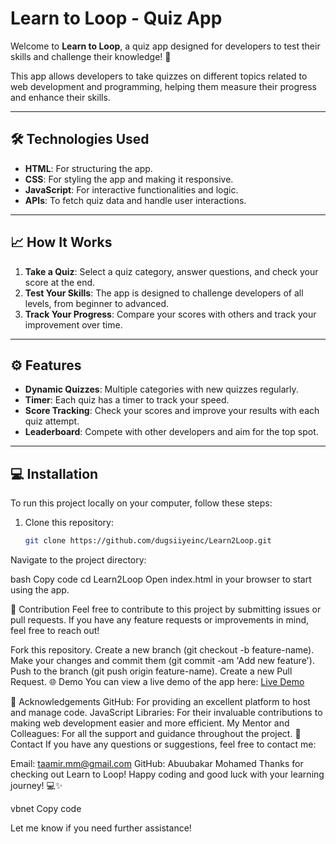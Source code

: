 # Learn to Loop - Quiz App

Welcome to **Learn to Loop**, a quiz app designed for developers to test their skills and challenge their knowledge! 🚀

This app allows developers to take quizzes on different topics related to web development and programming, helping them measure their progress and enhance their skills.

---

## 🛠️ Technologies Used

- **HTML**: For structuring the app.
- **CSS**: For styling the app and making it responsive.
- **JavaScript**: For interactive functionalities and logic.
- **APIs**: To fetch quiz data and handle user interactions.

---

## 📈 How It Works

1. **Take a Quiz**: Select a quiz category, answer questions, and check your score at the end.
2. **Test Your Skills**: The app is designed to challenge developers of all levels, from beginner to advanced.
3. **Track Your Progress**: Compare your scores with others and track your improvement over time.

---

## ⚙️ Features

- **Dynamic Quizzes**: Multiple categories with new quizzes regularly.
- **Timer**: Each quiz has a timer to track your speed.
- **Score Tracking**: Check your scores and improve your results with each quiz attempt.
- **Leaderboard**: Compete with other developers and aim for the top spot.

---

## 💻 Installation

To run this project locally on your computer, follow these steps:

1. Clone this repository:
   ```bash
   git clone https://github.com/dugsiiyeinc/Learn2Loop.git
Navigate to the project directory:

bash
Copy code
cd Learn2Loop
Open index.html in your browser to start using the app.

📝 Contribution
Feel free to contribute to this project by submitting issues or pull requests. If you have any feature requests or improvements in mind, feel free to reach out!

Fork this repository.
Create a new branch (git checkout -b feature-name).
Make your changes and commit them (git commit -am 'Add new feature').
Push to the branch (git push origin feature-name).
Create a new Pull Request.
🌐 Demo
You can view a live demo of the app here: [Live Demo](https://learn2loop-4oclx35ff-d-i-vs-projects.vercel.app/)

🤝 Acknowledgements
GitHub: For providing an excellent platform to host and manage code.
JavaScript Libraries: For their invaluable contributions to making web development easier and more efficient.
My Mentor and Colleagues: For all the support and guidance throughout the project.
📧 Contact
If you have any questions or suggestions, feel free to contact me:

Email: taamir.mm@gmail.com
GitHub: Abuubakar Mohamed
Thanks for checking out Learn to Loop! Happy coding and good luck with your learning journey! 💻✨

vbnet
Copy code

Let me know if you need further assistance!
